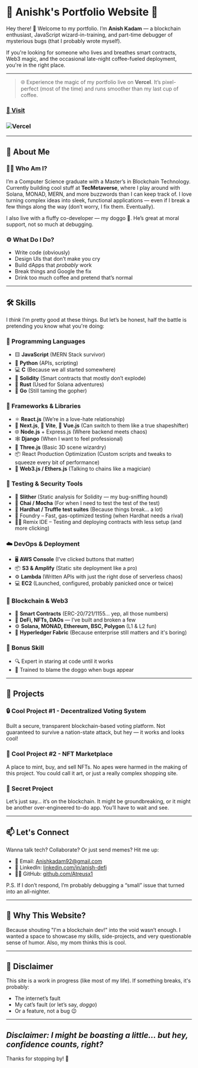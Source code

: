 # 🌟 Anishk's Portfolio Website 🌟

Hey there! 👋 Welcome to my portfolio. I’m **Anish Kadam** — a blockchain enthusiast, JavaScript wizard-in-training, and part-time debugger of mysterious bugs (that I probably wrote myself).

If you're looking for someone who lives and breathes smart contracts, Web3 magic, and the occasional late-night coffee-fueled deployment, you're in the right place.

---
> 🌐 Experience the magic of my portfolio live on **Vercel**. It’s pixel-perfect (most of the time) and runs smoother than my last cup of coffee.

### [🔗 Visit ](https://anishk-portfolio.vercel.app/)  

### ![Vercel](https://img.shields.io/badge/Deployed-Vercel-000?logo=vercel&logoColor=white)



---
## 🚀 About Me

### 👨‍💻 Who Am I?

I’m a Computer Science graduate with a Master’s in Blockchain Technology. Currently building cool stuff at **TecMetaverse**, where I play around with Solana, MONAD, MERN, and more buzzwords than I can keep track of. I love turning complex ideas into sleek, functional applications — even if I break a few things along the way (don’t worry, I fix them. Eventually).

I also live with a fluffy co-developer — my doggo 🐶. He’s great at moral support, not so much at debugging.

### ⚙️ What Do I Do?

- Write code (obviously)
- Design UIs that don’t make you cry
- Build dApps that *probably* work
- Break things and Google the fix
- Drink too much coffee and pretend that’s normal

---

## 🛠️ Skills

I *think* I'm pretty good at these things. But let’s be honest, half the battle is pretending you know what you're doing:

### 🧠 Programming Languages

- 🟨 **JavaScript** (MERN Stack survivor)
- 🐍 **Python** (APIs, scripting)
- 💻 **C** (Because we all started somewhere)
- 🧾 **Solidity** (Smart contracts that mostly don’t explode)
- 🦀 **Rust** (Used for Solana adventures)
- 🐹 **Go** (Still taming the gopher)

### 🧰 Frameworks & Libraries

- ⚛️ **React.js** (We’re in a love-hate relationship)
- 🧭 **Next.js**, 🧪 **Vite**, 🍃 **Vue.js** (Can switch to them like a true shapeshifter)
- 🌐 **Node.js** + Express.js (Where backend meets chaos)
- 🕸️ **Django** (When I want to feel professional)
- 🧠 **Three.js** (Basic 3D scene wizardry)
- 📦 React Production Optimization (Custom scripts and tweaks to squeeze every bit of performance)
- 🔌 **Web3.js / Ethers.js** (Talking to chains like a magician)

### 🧪 Testing & Security Tools

- 🐍 **Slither** (Static analysis for Solidity — my bug-sniffing hound)
- 🔧 **Chai / Mocha** (For when I need to test the test of the test)
- 🧠 **Hardhat / Truffle test suites** (Because things break… a lot)
- 🧪 Foundry – Fast, gas-optimized testing (when Hardhat needs a rival)
- 🧑‍🔬 Remix IDE – Testing and deploying contracts with less setup (and more clicking)

### ☁️ DevOps & Deployment

- 🖥️ **AWS Console** (I’ve clicked buttons that matter)
- 📦 **S3 & Amplify** (Static site deployment like a pro)
- ⚙️ **Lambda** (Written APIs with just the right dose of serverless chaos)
- 💻 **EC2** (Launched, configured, probably panicked once or twice)

### 🔗 Blockchain & Web3

- 🔐 **Smart Contracts** (ERC-20/721/1155... yep, all those numbers)
- 💸 **DeFi, NFTs, DAOs** — I’ve built and broken a few
- ⚙️ **Solana, MONAD, Ethereum, BSC, Polygon** (L1 & L2 fun)
- 🧱 **Hyperledger Fabric** (Because enterprise still matters and it's boring)

### 🧠 Bonus Skill

- 🔍 Expert in staring at code until it works
- 🐶 Trained to blame the doggo when bugs appear

---

## 📱 Projects

### 🔒 Cool Project #1 - Decentralized Voting System
Built a secure, transparent blockchain-based voting platform. Not guaranteed to survive a nation-state attack, but hey — it works and looks cool!

### 🎨 Cool Project #2 - NFT Marketplace
A place to mint, buy, and sell NFTs. No apes were harmed in the making of this project. You could call it art, or just a really complex shopping site.

### 🧪 Secret Project
Let’s just say… it’s on the blockchain. It might be groundbreaking, or it might be another over-engineered to-do app. You’ll have to wait and see.

---

## 📫 Let's Connect

Wanna talk tech? Collaborate? Or just send memes? Hit me up:

- 📧 Email: [Anishkadam92@gmail.com](mailto:Anishkadam92@gmail.com)
- 💼 LinkedIn: [linkedin.com/in/anish-defi](https://www.linkedin.com/in/anish-defi/)
- 🧑‍💻 GitHub: [github.com/Atreusx1](https://github.com/Atreusx1)

P.S. If I don’t respond, I’m probably debugging a “small” issue that turned into an all-nighter.

---

## 🎉 Why This Website?

Because shouting "I'm a blockchain dev!" into the void wasn’t enough. I wanted a space to showcase my skills, side-projects, and very questionable sense of humor. Also, my mom thinks this is cool.

---

## 📝 Disclaimer

This site is a work in progress (like most of my life). If something breaks, it's probably:
- The internet’s fault
- My cat’s fault (or let’s say, *doggo*)
- Or a feature, not a bug 😉

---
## *Disclaimer: I might be boasting a little... but hey, confidence counts, right?*


Thanks for stopping by! 🙌
